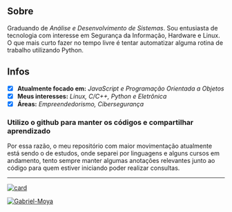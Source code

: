 ## Sobre

Graduando de *Análise e Desenvolvimento de Sistemas*. Sou entusiasta de tecnologia com interesse em Segurança da Informação, Hardware e Linux. O que mais curto fazer no tempo livre é tentar automatizar alguma rotina de trabalho utilizando Python.

## Infos

- [x] **Atualmente focado em:** *JavaScript e Programação Orientada a Objetos*
- [x] **Meus interesses:** *Linux, C/C++, Python e Eletrônica*
- [x] **Áreas:** *Empreendedorismo, Cibersegurança*

### Utilizo o github para manter os códigos e compartilhar aprendizado

Por essa razão, o meu repositório com maior movimentação atualmente está sendo o de estudos, onde separei por linguagens e alguns cursos em andamento, tento sempre manter algumas anotações relevantes junto ao código para quem estiver iniciando poder realizar consultas.

---

[![card](https://github-readme-stats.vercel.app/api?username=Gabriel-Moya&show_icons=true&theme=default)](https://github.com/Gabriel-Moya/)

[![Gabriel-Moya](https://github-readme-stats.vercel.app/api/top-langs/?username=Gabriel-Moya&hide=html&layout=compact&theme=default)](https://github.com/Gabriel-Moya/)
